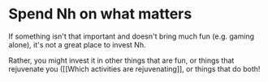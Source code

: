 # Spend Nh on what matters
If something isn't that important and doesn't bring much fun (e.g. gaming alone), it's not a great place to invest Nh.

Rather, you might invest it in other things that are fun, or things that rejuvenate you ([[Which activities are rejuvenating]], or things that do both!

<!-- {BearID:BD0FFAF5-4951-4615-9730-89FC15C94418-66120-0000FED6BCBD0312} -->
